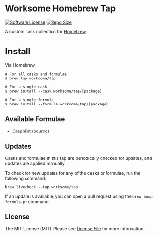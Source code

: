 # Worksome Homebrew Tap

[![Software License][ico-license]](LICENSE.md)
[![Repo Size][ico-github-repo-size]][link-github-repo]

A custom cask collection for [Homebrew][link-homebrew].

# Install

Via Homebrew

```shell
# For all casks and formulae
$ brew tap worksome/tap

# For a single cask
$ brew install --cask worksome/tap/[package]

# For a single formula
$ brew install --formula worksome/tap/[package]
```

## Available Formulae

- [Graphlint](https://github.com/worksome/graphlint) ([source](./Formula/graphlint.rb))

## Updates

Casks and formulae in this tap are periodically checked for updates, and updates are applied manually.

To check for new updates for any of the casks or formulae, run the following command:

```shell
brew livecheck --tap worksome/tap
```

If an update is available, you can open a pull request using the `brew bump-formula-pr` command.

## License

The MIT License (MIT). Please see [License File](LICENSE.md) for more information.

[ico-license]: https://img.shields.io/badge/license-MIT-brightgreen.svg?style=flat-square
[ico-github-repo-size]: https://img.shields.io/github/repo-size/worksome/homebrew-tap?style=flat-square

[link-github-repo]: https://github.com/worksome/tap
[link-homebrew]: https://brew.sh
